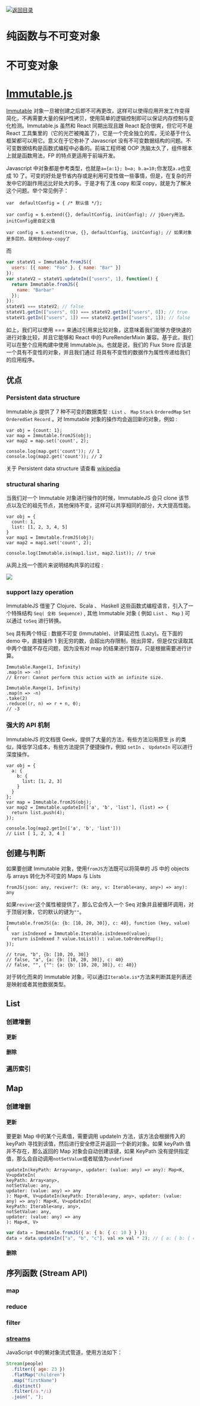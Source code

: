 [![返回目录](https://parg.co/USw)](https://parg.co/bxN)

# 纯函数与不可变对象

# 不可变对象

# [Immutable.js](https://facebook.github.io/immutable-js/docs/#/fromJS)

[Immutable](http://en.wikipedia.org/wiki/Immutable_object) 对象一旦被创建之后即不可再更改，这样可以使得应用开发工作变得简化，不再需要大量的保护性拷贝，使用简单的逻辑控制即可以保证内存控制与变化检测。Immutable.js 虽然和 React 同期出现且跟 React 配合很爽，但它可不是 React 工具集里的（它的光芒被掩盖了），它是一个完全独立的库，无论基于什么框架都可以用它。意义在于它弥补了 Javascript 没有不可变数据结构的问题。不可变数据结构是函数式编程中必备的。前端工程师被 OOP 洗脑太久了，组件根本上就是函数用法，FP 的特点更适用于前端开发。

Javascript 中对象都是参考类型，也就是`a={a:1}; b=a; b.a=10;`你发现`a.a`也变成 10 了。可变的好处是节省内存或是利用可变性做一些事情，但是，在复杂的开发中它的副作用远比好处大的多。于是才有了浅 copy 和深 copy，就是为了解决这个问题。举个常见例子：

```
var  defaultConfig = { /* 默认值 */};

var config = $.extend({}, defaultConfig, initConfig); // jQuery用法。initConfig是自定义值

var config = $.extend(true, {}, defaultConfig, initConfig); // 如果对象是多层的，就用到deep-copy了
```

而

```javascript
var stateV1 = Immutable.fromJS({
  users: [{ name: "Foo" }, { name: "Bar" }]
});
var stateV2 = stateV1.updateIn(["users", 1], function() {
  return Immutable.fromJS({
    name: "Barbar"
  });
});
stateV1 === stateV2; // false
stateV1.getIn(["users", 0]) === stateV2.getIn(["users", 0]); // true
stateV1.getIn(["users", 1]) === stateV2.getIn(["users", 1]); // false
```

如上，我们可以使用 === 来通过引用来比较对象，这意味着我们能够方便快速的进行对象比较，并且它能够和 React 中的 PureRenderMixin 兼容。基于此，我们可以在整个应用构建中使用 Immutable.js。也就是说，我们的 Flux Store 应该是一个具有不变性的对象，并且我们通过 将具有不变性的数据作为属性传递给我们的应用程序。

## 优点

### Persistent data structure

Immutable.js 提供了 7 种不可变的数据类型 : `List` 、 `Map` `Stack` `OrderedMap` `Set` `OrderedSet` `Record` 。对 Immutable 对象的操作均会返回新的对象，例如 :

```
var obj = {count: 1};
var map = Immutable.fromJS(obj);
var map2 = map.set('count', 2);

console.log(map.get('count')); // 1
console.log(map2.get('count')); // 2
```

关于 Persistent data structure 请查看 [wikipedia](https://en.wikipedia.org/wiki/Persistent_data_structure)

### structural sharing

当我们对一个 Immutable 对象进行操作的时候，ImmutableJS 会只 clone 该节点以及它的祖先节点，其他保持不变，这样可以共享相同的部分，大大提高性能。

```
var obj = {
  count: 1,
  list: [1, 2, 3, 4, 5]
}
var map1 = Immutable.fromJS(obj);
var map2 = map1.set('count', 2);

console.log(Immutable.is(map1.list, map2.list)); // true
```

从网上找一个图片来说明结构共享的过程 :

![](http://img0.tuicool.com/ye2MjaA.gif)

### support lazy operation

ImmutableJS 借鉴了 Clojure、Scala 、 Haskell 这些函数式编程语言，引入了一个特殊结构 `Seq( 全称 Sequence)` , 其他 Immutable 对象 ( 例如 `List` 、 `Map` ) 可以通过 `toSeq` 进行转换。

`Seq` 具有两个特征 : 数据不可变 (Immutable)、计算延迟性 (Lazy)。在下面的 demo 中，直接操作 1 到无穷的数，会超出内存限制，抛出异常，但是仅仅读取其中两个值就不存在问题，因为没有对 map 的结果进行暂存，只是根据需要进行计算。

```
Immutable.Range(1, Infinity)
.map(n => -n)
// Error: Cannot perform this action with an infinite size.

Immutable.Range(1, Infinity)
.map(n => -n)
.take(2)
.reduce((r, n) => r + n, 0);
// -3
```

### 强大的 API 机制

ImmutableJS 的文档很 Geek，提供了大量的方法，有些方法沿用原生 js 的类似，降低学习成本，有些方法提供了便捷操作，例如 `setIn` 、 `UpdateIn` 可以进行深度操作。

```
var obj = {
  a: {
    b: {
      list: [1, 2, 3]
    }
  }
};
var map = Immutable.fromJS(obj);
var map2 = Immutable.updateIn(['a', 'b', 'list'], (list) => {
  return list.push(4);
});

console.log(map2.getIn(['a', 'b', 'list']))
// List [ 1, 2, 3, 4 ]
```

## 创建与判断

如果要创建 Immutable 对象，使用`fromJS`方法既可以将简单的 JS 中的 objects 与 arrays 转化为不可变的 Maps 与 Lists

```
fromJS(json: any, reviver?: (k: any, v: Iterable<any, any>) => any): any
```

如果`reviver`这个属性被提供了，那么它会传入一个 Seq 对象并且被循环调用，对于顶层对象，它的默认的键为`""`。

```
Immutable.fromJS({a: {b: [10, 20, 30]}, c: 40}, function (key, value) {
  var isIndexed = Immutable.Iterable.isIndexed(value);
  return isIndexed ? value.toList() : value.toOrderedMap();
});

// true, "b", {b: [10, 20, 30]}
// false, "a", {a: {b: [10, 20, 30]}, c: 40}
// false, "", {"": {a: {b: [10, 20, 30]}, c: 40}}
```

对于转化而来的 Immutable 对象，可以通过`Iterable.is*`方法来判断其是列表还是映射或者其他数据类型。

## List

### 创建增删

#### 更新

#### 删除

### 遍历索引

## Map

### 创建增删

#### 更新

要更新 Map 中的某个元素值，需要调用 updateIn 方法，该方法会根据传入的 keyPath 寻找到该值，然后进行安全修正并返回一个新的对象。如果 keyPath 值并不存在，那么返回的 Map 对象会自动创建该键，如果 KeyPath 没有提供指定值，那么会自动调用`notSetValue`或者赋值为`undefined`

```
updateIn(keyPath: Array<any>, updater: (value: any) => any): Map<K, V>updateIn(
keyPath: Array<any>,
notSetValue: any,
updater: (value: any) => any
): Map<K, V>updateIn(keyPath: Iterable<any, any>, updater: (value: any) => any): Map<K, V>updateIn(
keyPath: Iterable<any, any>,
notSetValue: any,
updater: (value: any) => any
): Map<K, V>
```

```javascript
var data = Immutable.fromJS({ a: { b: { c: 10 } } });
data = data.updateIn(["a", "b", "c"], val => val * 2); // { a: { b: { c: 20 } } }
```

#### 删除

## 序列函数 (Stream API)

### map

### reduce

### filter

### [streams](https://github.com/winterbe/streamjs)

JavaScript 中的懒对象流式管道，使用方法如下：

```javascript
Stream(people)
  .filter({ age: 23 })
  .flatMap("children")
  .map("firstName")
  .distinct()
  .filter(/a.*/i)
  .join(", ");
```
